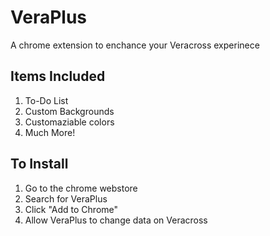 # VeraPlus

A chrome extension to enchance your Veracross experinece

## Items Included

1. To-Do List
2. Custom Backgrounds
3. Customaziable colors
4. Much More!

## To Install

1. Go to the chrome webstore
2. Search for VeraPlus
3. Click "Add to Chrome"
4. Allow VeraPlus to change data on Veracross
